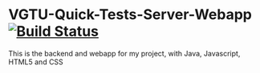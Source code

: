 # VGTU-Quick-Tests-Server-Webapp [![Build Status](https://travis-ci.org/aymeric-giraudet/VGTU-Quick-Tests-Server-Webapp.svg?branch=master)](https://travis-ci.org/aymeric-giraudet/VGTU-Quick-Tests-Server-Webapp)
This is the backend and webapp for my project, with Java, Javascript, HTML5 and CSS
